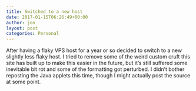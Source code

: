 ```yaml
---
title: Switched to a new host
date: 2017-01-15T06:26:49+00:00
author: jon
layout: post
categories: Personal
---
```

After having a flaky VPS host for a year or so decided to switch to a new slightly less flaky host. I tried to remove some of the weird custom cruft this site has built up to make this easier in the future, but it&#8217;s still suffered some inevitable bit rot and some of the formatting got perturbed. I didn&#8217;t bother reposting the Java applets this time, though I might actually post the source at some point.